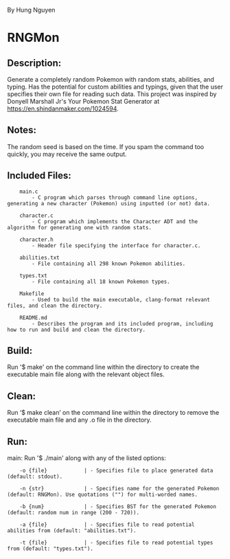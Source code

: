 By Hung Nguyen

# RNGMon

## Description:
Generate a completely random Pokemon with random stats, abilities, and typing. Has the potential for custom abilities and typings, given that the user specifies their own file for reading such data. This project was inspired by Donyell Marshall Jr's Your Pokemon Stat Generator at https://en.shindanmaker.com/1024594.

## Notes:
The random seed is based on the time. If you spam the command too quickly, you may receive the same output.

## Included Files:
        main.c
            - C program which parses through command line options, generating a new character (Pokemon) using inputted (or not) data. 

        character.c
            - C program which implements the Character ADT and the algorithm for generating one with random stats.

        character.h
            - Header file specifying the interface for character.c.

        abilities.txt
            - File containing all 298 known Pokemon abilities.

        types.txt
            - File containing all 18 known Pokemon types.

        Makefile
            - Used to build the main executable, clang-format relevant files, and clean the directory.

        README.md
            - Describes the program and its included program, including how to run and build and clean the directory.
 

## Build:
Run '$ make' on the command line within the directory to create the executable main file along with the relevant object files.

## Clean:
Run ‘$ make clean’ on the command line within the directory to remove the executable main file and any .o file in the directory.

## Run:
main: Run '$ ./main' along with any of the listed options:

        -o {file}            | - Specifies file to place generated data (default: stdout).

        -n {str}             | - Specifies name for the generated Pokemon (default: RNGMon). Use quotations ("") for multi-worded names.

        -b {num}             | - Specifies BST for the generated Pokemon (default: random num in range (200 - 720)).

        -a {file}            | - Specifies file to read potential abilities from (default: "abilities.txt").

        -t {file}            | - Specifies file to read potential types from (default: "types.txt").
